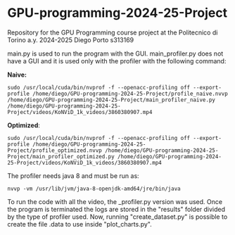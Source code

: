 # GPU-programming-2024-25-Project
Repository for the GPU Programming course project at the Politecnico di Torino a.y. 2024-2025
Diego Porto
s313169

main.py is used to run the program with the GUI.
main_profiler.py does not have a GUI and it is used only with the profiler with the following command:

**Naive:**
```
sudo /usr/local/cuda/bin/nvprof -f --openacc-profiling off --export-profile /home/diego/GPU-programming-2024-25-Project/profile_naive.nvvp /home/diego/GPU-programming-2024-25-Project/main_profiler_naive.py /home/diego/GPU-programming-2024-25-Project/videos/KoNViD_1k_videos/3860380907.mp4
```

**Optimized**:
```
sudo /usr/local/cuda/bin/nvprof -f --openacc-profiling off --export-profile /home/diego/GPU-programming-2024-25-Project/profile_optimized.nvvp /home/diego/GPU-programming-2024-25-Project/main_profiler_optimized.py /home/diego/GPU-programming-2024-25-Project/videos/KoNViD_1k_videos/3860380907.mp4
```

The profiler needs java 8 and must be run as:
```
nvvp -vm /usr/lib/jvm/java-8-openjdk-amd64/jre/bin/java
```


To run the code with all the video, the _profiler.py version was used. 
Once the program is terminated the logs are stored in the "results" folder divided by the type of profiler used.
Now, running "create_dataset.py" is possible to create the file .data to use inside "plot_charts.py".
